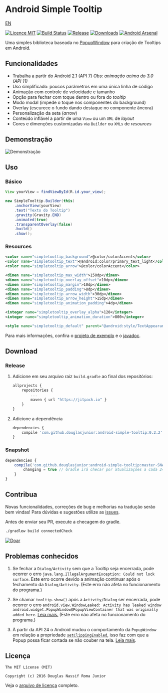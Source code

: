 # Android Simple Tooltip

[EN](https://github.com/douglasjunior/android-simple-tooltip/blob/master/README.md)

[![Licence MIT](https://img.shields.io/badge/licence-MIT-blue.svg)](https://github.com/douglasjunior/android-simple-tooltip/blob/master/LICENSE)
[![Build Status](https://travis-ci.org/douglasjunior/android-simple-tooltip.svg?branch=master)](https://travis-ci.org/douglasjunior/android-simple-tooltip)
[![Release](https://jitpack.io/v/douglasjunior/android-simple-tooltip.svg)](https://jitpack.io/#douglasjunior/android-simple-tooltip)
[![Downloads](https://jitpack.io/v/douglasjunior/android-simple-tooltip/month.svg)](#download)
[![Android Arsenal](https://img.shields.io/badge/Android%20Arsenal-Android%20Simple%20Tooltip-yellow.svg?style=flat)](http://android-arsenal.com/details/1/3578)

Uma simples biblioteca baseada no [PopupWindow](http://developer.android.com/intl/pt-br/reference/android/widget/PopupWindow.html) para criação de Tooltips em Android.

## Funcionalidades

 - Trabalha a partir do Android 2.1 (API 7) *Obs: animação acima do 3.0 (API 11)*
 - Uso simplificado: poucos parâmetros em uma única linha de código
 - Animação com controle de velocidade e tamanho
 - Opção para fechar com toque dentro ou fora do *tooltip*
 - Modo modal (impede o toque nos componentes do background)
 - Overlay (escurece o fundo dando destaque no componente âncora)
 - Personalização da seta (*arrow*)
 - Conteúdo inflável a partir de uma `View` ou um `XML` de *layout*
 - Cores e dimenções customizadas via `Builder` ou `XMLs` de *resources*

## Demonstração 

![Demonstração](https://raw.githubusercontent.com/douglasjunior/android-simple-tooltip/master/screenshots/demo.gif)

## Uso
### Básico

```java
View yourView = findViewById(R.id.your_view);

new SimpleTooltip.Builder(this)
    .anchorView(yourView)
    .text("Texto do Tooltip")
    .gravity(Gravity.END)
    .animated(true)
    .transparentOverlay(false)
    .build()
    .show();
```

### Resources

```xml
<color name="simpletooltip_background">@color/colorAccent</color>
<color name="simpletooltip_text">@android:color/primary_text_light</color>
<color name="simpletooltip_arrow">@color/colorAccent</color>
```
```xml
<dimen name="simpletooltip_max_width">150dp</dimen>
<dimen name="simpletooltip_overlay_offset">10dp</dimen>
<dimen name="simpletooltip_margin">10dp</dimen>
<dimen name="simpletooltip_padding">8dp</dimen>
<dimen name="simpletooltip_arrow_width">30dp</dimen>
<dimen name="simpletooltip_arrow_height">15dp</dimen>
<dimen name="simpletooltip_animation_padding">4dp</dimen>
```
```xml
<integer name="simpletooltip_overlay_alpha">120</integer>
<integer name="simpletooltip_animation_duration">800</integer>
```
```xml
<style name="simpletooltip_default" parent="@android:style/TextAppearance.Medium"></style>
```

Para mais informações, confira o [projeto de exemplo](https://github.com/douglasjunior/android-simple-tooltip/blob/master/sample/src/main/java/io/github/douglasjunior/androidSimpleTooltip/sample/MainActivity.java) e o [javadoc](https://jitpack.io/com/github/douglasjunior/android-simple-tooltip/master-SNAPSHOT/javadoc/).

## Download
### Release

1. Adicione em seu arquivo raiz `build.gradle` ao final dos repositórios:

    ```javascript
    allprojects {
    	repositories {
    		...
    		maven { url "https://jitpack.io" }
    	}
    }
    ```

2. Adicione a dependência

    ```javascript
    dependencies {
        compile 'com.github.douglasjunior:android-simple-tooltip:0.2.2'
    }
    ```

### Snapshot

```javascript
dependencies {
    compile('com.github.douglasjunior:android-simple-tooltip:master-SNAPSHOT') {
        changing = true // Gradle irá checar por atualizações a cada 24 horas
    }
}
```

## Contribua

Novas funcionalidades, correções de bug e melhorias na tradução serão bem vindas! Para dúvidas e sugestões utilize as [issues](https://github.com/douglasjunior/android-simple-tooltip/issues).

Antes de enviar seu PR, execute a checagem do gradle.
```bash
./gradlew build connectedCheck
```

[![Doar](https://www.paypalobjects.com/pt_BR/BR/i/btn/btn_donateCC_LG.gif)](https://www.paypal.com/cgi-bin/webscr?cmd=_s-xclick&hosted_button_id=TM8BGN6PJF6SS)

## Problemas conhecidos

1. Se fechar a `Dialog/Activity` sem que a Tooltip seja encerrada, pode ocorrer o erro `java.lang.IllegalArgumentException: Could not lock surface`. Este erro ocorre devido a animação continuar após o fechamento da `Dialog/Activity`. (Este erro não afeta no funcionamento do programa.)

2. Se chamar `tooltip.show()` após a `Activity/Dialog` ser encerrada, pode ocorrer o erro `android.view.WindowLeaked: Activity has leaked window android.widget.PopupWindow$PopupViewContainer that was originally added here`. [Leia mais.](http://stackoverflow.com/questions/2850573/activity-has-leaked-window-that-was-originally-added) (Este erro não afeta no funcionamento do programa.)

3. À partir da API 24 o Android mudou o comportamento da `PopupWindow` em relação a propriedade [`setClippingEnabled`](https://developer.android.com/reference/android/widget/PopupWindow.html#setClippingEnabled(boolean)), isso faz com que a Popup possa ficar cortada se não couber na tela. [Leia mais](https://github.com/douglasjunior/android-simple-tooltip/issues/40).

## Licença

```
The MIT License (MIT)

Copyright (c) 2016 Douglas Nassif Roma Junior
```

Veja o [arquivo de licença](https://github.com/douglasjunior/android-simple-tooltip/blob/master/LICENSE) completo.
